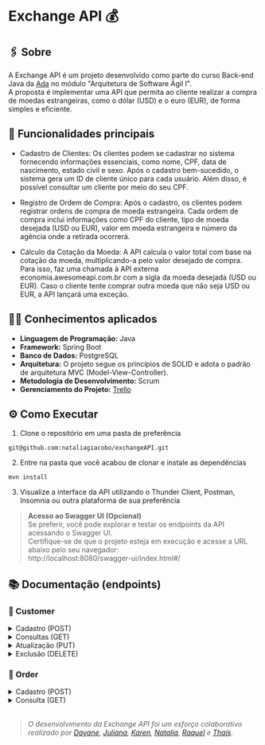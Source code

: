 # Exchange API 💰

## :paperclips: Sobre

A Exchange API é um projeto desenvolvido como parte do curso Back-end Java da [Ada](https://ada.tech/) no módulo "Arquitetura de Software Ágil I".<br>
A proposta é implementar uma API que permita ao cliente realizar a compra de moedas estrangeiras, como o dólar (USD) e o euro (EUR), de forma simples e eficiente.

## :pushpin: Funcionalidades principais

- Cadastro de Clientes: Os clientes podem se cadastrar no sistema fornecendo informações essenciais, como nome, CPF, data de nascimento, estado civil e sexo. Após o cadastro bem-sucedido, o sistema gera um ID de cliente único para cada usuário. Além disso, é possível consultar um cliente por meio do seu CPF.

- Registro de Ordem de Compra: Após o cadastro, os clientes podem registrar ordens de compra de moeda estrangeira. Cada ordem de compra inclui informações como CPF do cliente, tipo de moeda desejada (USD ou EUR), valor em moeda estrangeira e número da agência onde a retirada ocorrerá.

- Cálculo da Cotação da Moeda: A API calcula o valor total com base na cotação da moeda, multiplicando-a pelo valor desejado de compra. Para isso, faz uma chamada à API externa economia.awesomeapi.com.br com a sigla da moeda desejada (USD ou EUR). Caso o cliente tente comprar outra moeda que não seja USD ou EUR, a API lançará uma exceção.

## :man_technologist: Conhecimentos aplicados
- **Linguagem de Programação:** Java
- **Framework:** Spring Boot
- **Banco de Dados:** PostgreSQL
- **Arquitetura:** O projeto segue os princípios de SOLID e adota o padrão de arquitetura MVC (Model-View-Controller).
- **Metodologia de Desenvolvimento:** Scrum
- **Gerenciamento do Projeto:** [Trello](https://trello.com/invite/b/jqnSG2xM/ATTI843a6837490ea45d4e0395f3378b0bef3604D359/exchange-api-projeto-modulo-4-btgfaztech)

## ⚙️ Como Executar
1. Clone o repositório em uma pasta de preferência
  ```
  git@github.com:nataliagiacobo/exchangeAPI.git
  ```
2. Entre na pasta que você acabou de clonar e instale as dependências
  ```
  mvn install
  ```
3. Visualize a interface da API utilizando o Thunder Client, Postman, Insomnia ou outra plataforma de sua preferência <br>
> **Acesso ao Swagger UI (Opcional)** <br>
   Se preferir, você pode explorar e testar os endpoints da API acessando o Swagger UI. <br>
   Certifique-se de que o projeto esteja em execução e acesse a URL abaixo pelo seu navegador: <br>
   http://localhost:8080/swagger-ui/index.html#/

## 📚 Documentação (endpoints)

### :bust_in_silhouette: Customer
<details>
  <summary> Cadastro (POST) </summary>
    <br>

  | Método | Funcionalidade | URL |
  |---|---|---|
  | `POST` | Realiza o cadastro do cliente no sistema | `http://localhost:8080/customer`

  > :warning: &nbsp;  _Os atributos "maritalStatus" e "sex" aceitam somente valores pré-estabelecidos_
  
  <details>
    <summary> A estrutura do body da requisição deverá seguir o padrão abaixo: </summary>
    
    {
      "name": "String",
      "cpf": "String",
      "birthDate": "Date", // Seguir o padrão 'YYYY-MM-DD'
      "maritalStatus": "MaritalStatus", // Valores possíveis: "SINGLE", "MARRIED", "DIVORCED", "WIDOWED"
      "sex": "Sex" // Valores possíveis: "MALE", "FEMALE", "OTHER"
    }
  
  </details>

  <details>
    <summary>  Um exemplo de resposta bem-sucedida com <code>status 200</code> é: </summary>

    {
      "id": 1
    }
    
  </details>

  :x:&nbsp;&nbsp;A requisição irá falhar se algum dos atributos não for preenchido corretamente ou esteja ausente.<br>
  O endpoint retornará um erro <code>400</code> com a mensagem: <code>{ "All fields must be filled out correctly" }</code><br>
</details>

<details>
  <summary> Consultas (GET) </summary>
    <br>

  | Método | Funcionalidade | URL |
  |---|---|---|
  | `GET` | Consulta todos os clientes cadastrados | `http://localhost:8080/customer`
  
  <details>
   <summary>  Um exemplo de resposta bem-sucedida com <code>status 200</code> é: </summary>
   
       [
         {
           "id": 1,
          "name": "Ana",
          "birthDate": "1990-05-15",
          "maritalStatus": "MARRIED",
          "sex": "FEMALE"
         },
         // Outros clientes...
       ]
       
  </details>
  :x:&nbsp;&nbsp;A requisição irá falhar se não houver, pelo menos, um cliente cadastrado.<br>
  O endpoint retornará um erro <code>400</code> com a mensagem: <code>{ "You must save a new customer first" }</code>
  <br><br>
  
  | Método | Funcionalidade | URL |
  |---|---|---|
  | `GET` | Realiza a consulta do cliente pelo seu cpf | `http://localhost:8080/customer/cpf/{cpf}`
  
  <details>
    <summary>  Um exemplo de resposta bem-sucedida com <code>status 200</code> é: </summary>
    
    {
      "id": 1,
      "name": "Ana",
      "birthDate": "1990-05-15",
      "maritalStatus": "MARRIED",
      "sex": "FEMALE"
    }
  
  </details>
  
  :x:&nbsp;&nbsp;A requisição irá falhar se o CPF utilizado para consulta não estiver associado a nenhum cliente cadastrado.<br>
  O endpoint retornará um erro <code>404</code> com a mensagem: <code>{ "CPF not found" }</code>
  <br>
</details>

  <details>
  <summary> Atualização (PUT) </summary>
    <br>

  | Método | Funcionalidade | URL |
  |---|---|---|
  | `PUT` | Atualiza as informações de um cliente existente | `http://localhost:8080/customer/{id}`
  
  <details>
    
  > :warning: &nbsp; _Qualquer atributo pode ser atualizado, porém todos devem ser escritos, mesmo quando não houver alteração_

  <summary> A estrutura do body da requisição deve seguir o padrão do exemplo abaixo: </summary>
  
    {
      "name": "Novo Nome da Cliente",
      "birthDate": "1990-05-15",
      "maritalStatus": "MARRIED",
      "sex": "FEMALE"
    }
  
  </details>
  
  <details>
    <summary>  Um exemplo de resposta bem-sucedida com <code>status 200</code> é: </summary>
  
    {
      "id": 1,
      "name": "Maria",
      "birthDate": "1990-05-15",
      "maritalStatus": "MARRIED",
      "sex": "FEMALE"
    }
  </details>

  :x:&nbsp;&nbsp; A requisição irá falhar se algum dos atributos não for preenchido corretamente ou esteja ausente.<br> 
  O endpoint retornará um erro <code>400</code> com a mensagem: <code>{ "All fields must be filled out correctly" }</code>
  <br>
</details>

<details>
  <summary> Exclusão (DELETE) </summary>
    <br>
  
  | Método | Funcionalidade | URL |
  |---|---|---|
  | `DELETE` | Remove um cliente existente | `http://localhost:8080/customer/{id}`
  
  -&nbsp;&nbsp;&nbsp;Para deletar um cliente, especifique o `id` desejado na URL, conforme mostrado acima. Não é necessário incluir um corpo de requisição, pois a ação de exclusão é baseada no `id` fornecido.
  
 :x:&nbsp;&nbsp;A requisição irá falhar se o ID não estiver associado a nenhum cliente cadastrado.<br> 
 O endpoint retornará um erro <code>404</code> com a mensagem: <code>{ "ID not found" }</code>
 </details>

### :currency_exchange: Order
<details>
  <summary> Cadastro (POST) </summary>
  <br>
  
  | Método | Funcionalidade | URL |
  |---|---|---|
  | `POST` | Realiza a ordem de compra da moeda desejada | `http://localhost:8080/order`
  
  > :warning: &nbsp; _O atributo "currency" aceita somente valores pré-estabelecidos_

  <details>
    <summary> A estrutura do body da requisição deverá seguir o padrão abaixo: </summary>
      
      {
        "cpf": "String",
        "currency": "String", // Valores possíveis: "USD" ou "EUR"
        "exchangeAmount": "BigDecimal",
        "bankBranch": "String"
      }
      
  </details>
  
  <details>
    <summary> Um exemplo de resposta bem-sucedida com <code>status 201</code> é: </summary>
    
      {
        "orderId": 1,
        "customerId": 1,
        "cpf": "43488428095",
        "currency": "EUR",
        "exchangeAmount": 100.0,
        "quotation": 6.5857,
        "operationCost": 658.57,
        "bankBranch": "7057"
        "orderTimestamp": "2021-08-27T16:11:23.866",
      }
        
  </details>
  
 :x:&nbsp;&nbsp;A requisição irá falhar se o campo <code>"currency"</code> não for um dos valores válidos ("USD" ou "EUR").<br>
 O endpoint retornará um erro <code>400</code> com a mensagem: <code>{ "Currency must be USD or EUR" }</code>
 <br>
</details>

<details>
  <summary>Consulta (GET)</summary>
  <br>

  | Método | Funcionalidade | URL |
  |---|---|---|
  | `GET` | Realiza a consulta das ordens de compra pelo cpf do cliente | `http://localhost:8080/order/cpf/{cpf}`
  
  <details>
    <summary>  Um exemplo de resposta bem-sucedida com <code>status 200</code> é: </summary>
    
    {
      "id": 1,
      "name": "Ana",
      "birthDate": "1990-05-15",
      "maritalStatus": "MARRIED",
      "sex": "FEMALE"
    }
  
  </details>

 :x:&nbsp;&nbsp;A requisição irá falhar se o CPF utilizado para consulta não estiver associado a nenhum cliente cadastrado.<br>
 O endpoint retornará um erro <code>404</code> com a mensagem: <code>{ "CPF not found" }</code>
 <br>
</details>
  <br>

> _O desenvolvimento da Exchange API foi um esforço colaborativo realizado por [Dayane](https://github.com/acdayane), [Juliana](https://github.com/julianaando), [Karen](https://github.com/karenCLima), [Natalia](https://github.com/nataliagiacobo), [Raquel](https://github.com/raquelpcarvalho) e [Thaís](https://github.com/tdthais)._
